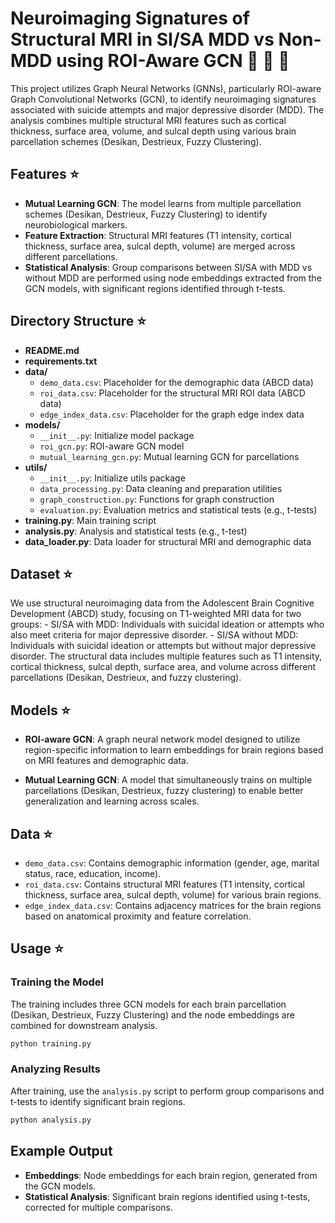 # Neuroimaging Signatures of Structural MRI in SI/SA MDD vs Non-MDD using ROI-Aware GCN :rocket: :rocket: :rocket:

This project utilizes Graph Neural Networks (GNNs), particularly ROI-aware Graph Convolutional Networks (GCN), to identify neuroimaging signatures associated with suicide attempts and major depressive disorder (MDD). The analysis combines multiple structural MRI features such as cortical thickness, surface area, volume, and sulcal depth using various brain parcellation schemes (Desikan, Destrieux, Fuzzy Clustering).

## Features :star:

- **Mutual Learning GCN**: The model learns from multiple parcellation schemes (Desikan, Destrieux, Fuzzy Clustering) to identify neurobiological markers.
- **Feature Extraction**: Structural MRI features (T1 intensity, cortical thickness, surface area, sulcal depth, volume) are merged across different parcellations.
- **Statistical Analysis**: Group comparisons between SI/SA with MDD vs without MDD are performed using node embeddings extracted from the GCN models, with significant regions identified through t-tests.

## Directory Structure :star:

- **README.md**
- **requirements.txt**
- **data/**
  - `demo_data.csv`: Placeholder for the demographic data (ABCD data)
  - `roi_data.csv`: Placeholder for the structural MRI ROI data (ABCD data)
  - `edge_index_data.csv`: Placeholder for the graph edge index data
- **models/**
  - `__init__.py`: Initialize model package
  - `roi_gcn.py`: ROI-aware GCN model
  - `mutual_learning_gcn.py`: Mutual learning GCN for parcellations
- **utils/**
  - `__init__.py`: Initialize utils package
  - `data_processing.py`: Data cleaning and preparation utilities
  - `graph_construction.py`: Functions for graph construction
  - `evaluation.py`: Evaluation metrics and statistical tests (e.g., t-tests)
- **training.py**: Main training script
- **analysis.py**: Analysis and statistical tests (e.g., t-test)
- **data_loader.py**: Data loader for structural MRI and demographic data

## Dataset :star:

We use structural neuroimaging data from the Adolescent Brain Cognitive Development (ABCD) study, focusing on T1-weighted MRI data for two groups: - SI/SA with MDD: Individuals with suicidal ideation or attempts who also meet criteria for major depressive disorder. - SI/SA without MDD: Individuals with suicidal ideation or attempts but without major depressive disorder. The structural data includes multiple features such as T1 intensity, cortical thickness, sulcal depth, surface area, and volume across different parcellations (Desikan, Destrieux, and fuzzy clustering).

## Models :star:

* **ROI-aware GCN**: A graph neural network model designed to utilize region-specific information to learn embeddings for brain regions based on MRI features and demographic data.

- **Mutual Learning GCN**: A model that simultaneously trains on multiple parcellations (Desikan, Destrieux, fuzzy clustering) to enable better generalization and learning across scales.

## Data :star:

- `demo_data.csv`: Contains demographic information (gender, age, marital status, race, education, income).
- `roi_data.csv`: Contains structural MRI features (T1 intensity, cortical thickness, surface area, sulcal depth, volume) for various brain regions.
- `edge_index_data.csv`: Contains adjacency matrices for the brain regions based on anatomical proximity and feature correlation.

## Usage :star:

### Training the Model

The training includes three GCN models for each brain parcellation (Desikan, Destrieux, Fuzzy Clustering) and the node embeddings are combined for downstream analysis.

```bash
python training.py
```

### Analyzing Results

After training, use the `analysis.py` script to perform group comparisons and t-tests to identify significant brain regions.

```bash
python analysis.py
```

## Example Output

- **Embeddings**: Node embeddings for each brain region, generated from the GCN models.
- **Statistical Analysis**: Significant brain regions identified using t-tests, corrected for multiple comparisons.

